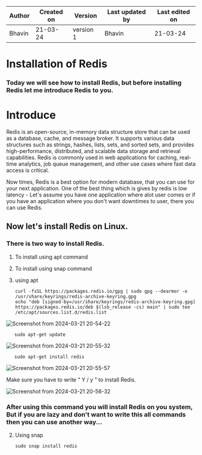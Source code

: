 | Author | Created on | Version | Last updated by | Last edited on |
| ------ | ---------- | ------- | --------------- | -------------- |
| Bhavin    | 21-03-24   | version 1 | Bhavin         | 21-03-24       |

# Installation of Redis
### Today we will see how to install Redis, but before installing Redis let me introduce Redis to you.

# Introduce
Redis is an open-source, in-memory data structure store that can be used as a database, cache, and message broker. It supports various data structures such as strings, hashes, lists, sets, and sorted sets, and provides high-performance, distributed, and scalable data storage and retrieval capabilities. Redis is commonly used in web applications for caching, real-time analytics, job queue management, and other use cases where fast data access is critical.

Now times, Redis is a best option for modern database, that you can use for your next application. One of the best thing which is gives by redis is low latency - Let's assume you have one application where alot user comes or if you have an application where you don't want downtimes to user, there you can use Redis.

## Now let's install Redis on Linux.
### There is two way to install Redis.
1. To install using apt command
2. To install using snap command

1. using apt

       curl -fsSL https://packages.redis.io/gpg | sudo gpg --dearmor -o /usr/share/keyrings/redis-archive-keyring.gpg
       echo "deb [signed-by=/usr/share/keyrings/redis-archive-keyring.gpg] https://packages.redis.io/deb $(lsb_release -cs) main" | sudo tee /etc/apt/sources.list.d/redis.list

![Screenshot from 2024-03-21 20-54-22](https://github.com/Bhavin0099/snaatak/assets/153531232/887b5f0f-367c-4983-b8bb-578a00eb818b)

       sudo apt-get update

![Screenshot from 2024-03-21 20-55-32](https://github.com/Bhavin0099/snaatak/assets/153531232/9c38408d-1fb0-4a13-a95e-0f7df3d9cca2)

       sudo apt-get install redis

![Screenshot from 2024-03-21 20-55-57](https://github.com/Bhavin0099/snaatak/assets/153531232/65d3fd95-bde6-448e-8abc-500924c55d52)

Make sure you have to write " Y / y " to install Redis.

![Screenshot from 2024-03-21 20-56-32](https://github.com/Bhavin0099/snaatak/assets/153531232/989b7577-3915-4aff-9b72-e9a832419e14)


### After using this command you will install Redis on you system, But if you are lazy and don't want to write this all commands then you can use another way...

2. Using snap

       sudo snap install redis


   

